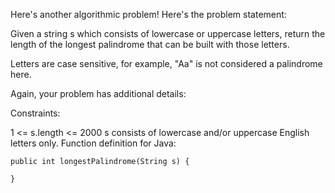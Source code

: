 Here's another algorithmic problem! Here's the problem statement:

Given a string s which consists of lowercase or uppercase letters, return the length of the longest palindrome that can be built with those letters.

Letters are case sensitive, for example, "Aa" is not considered a palindrome here.

Again, your problem has additional details:

Constraints:

1 <= s.length <= 2000
s consists of lowercase and/or uppercase English letters only.
Function definition for Java: 

    public int longestPalindrome(String s) {

    }
